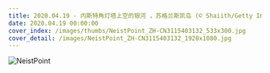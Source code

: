 ```yaml
---
title: 2020.04.19 - 内斯特角灯塔上空的银河 ，苏格兰斯凯岛 (© Shaiith/Getty Images)
date: 2020.04.19 00:00:00
cover_index: /images/thumbs/NeistPoint_ZH-CN3115403132_533x300.jpg
cover_detail: /images/NeistPoint_ZH-CN3115403132_1920x1080.jpg
---
```


![NeistPoint](/images/NeistPoint_ZH-CN3115403132_1920x1080.jpg)
